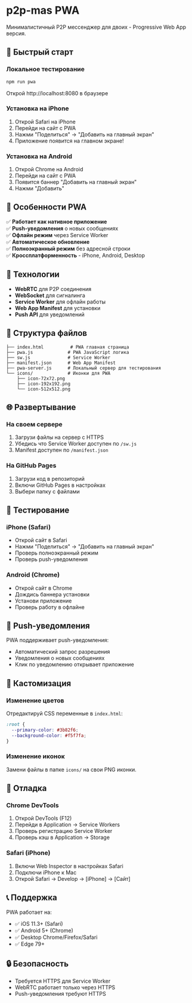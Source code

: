 # p2p-mas PWA

Минималистичный P2P мессенджер для двоих - Progressive Web App версия.

## 🚀 Быстрый старт

### Локальное тестирование
```bash
npm run pwa
```
Открой http://localhost:8080 в браузере

### Установка на iPhone
1. Открой Safari на iPhone
2. Перейди на сайт с PWA
3. Нажми "Поделиться" → "Добавить на главный экран"
4. Приложение появится на главном экране!

### Установка на Android
1. Открой Chrome на Android
2. Перейди на сайт с PWA
3. Появится баннер "Добавить на главный экран"
4. Нажми "Добавить"

## 📱 Особенности PWA

✅ **Работает как нативное приложение**  
✅ **Push-уведомления** о новых сообщениях  
✅ **Офлайн режим** через Service Worker  
✅ **Автоматическое обновление**  
✅ **Полноэкранный режим** без адресной строки  
✅ **Кроссплатформенность** - iPhone, Android, Desktop  

## 🔧 Технологии

- **WebRTC** для P2P соединения
- **WebSocket** для сигналинга
- **Service Worker** для офлайн работы
- **Web App Manifest** для установки
- **Push API** для уведомлений

## 📂 Структура файлов

```
├── index.html          # PWA главная страница
├── pwa.js             # PWA JavaScript логика
├── sw.js              # Service Worker
├── manifest.json      # Web App Manifest
├── pwa-server.js      # Локальный сервер для тестирования
└── icons/             # Иконки для PWA
    ├── icon-72x72.png
    ├── icon-192x192.png
    └── icon-512x512.png
```

## 🌐 Развертывание

### На своем сервере
1. Загрузи файлы на сервер с HTTPS
2. Убедись что Service Worker доступен по `/sw.js`
3. Manifest доступен по `/manifest.json`

### На GitHub Pages
1. Загрузи код в репозиторий
2. Включи GitHub Pages в настройках
3. Выбери папку с файлами

## 📱 Тестирование

### iPhone (Safari)
- Открой сайт в Safari
- Нажми "Поделиться" → "Добавить на главный экран"
- Проверь полноэкранный режим
- Проверь push-уведомления

### Android (Chrome)
- Открой сайт в Chrome
- Дождись баннера установки
- Установи приложение
- Проверь работу в офлайне

## 🔔 Push-уведомления

PWA поддерживает push-уведомления:
- Автоматический запрос разрешения
- Уведомления о новых сообщениях
- Клик по уведомлению открывает приложение

## 🎨 Кастомизация

### Изменение цветов
Отредактируй CSS переменные в `index.html`:
```css
:root {
  --primary-color: #3b82f6;
  --background-color: #f5f7fa;
}
```

### Изменение иконок
Замени файлы в папке `icons/` на свои PNG иконки.

## 🐛 Отладка

### Chrome DevTools
1. Открой DevTools (F12)
2. Перейди в Application → Service Workers
3. Проверь регистрацию Service Worker
4. Проверь кэш в Application → Storage

### Safari (iPhone)
1. Включи Web Inspector в настройках Safari
2. Подключи iPhone к Mac
3. Открой Safari → Develop → [iPhone] → [Сайт]

## 📞 Поддержка

PWA работает на:
- ✅ iOS 11.3+ (Safari)
- ✅ Android 5+ (Chrome)
- ✅ Desktop Chrome/Firefox/Safari
- ✅ Edge 79+

## 🔒 Безопасность

- Требуется HTTPS для Service Worker
- WebRTC работает только через HTTPS
- Push-уведомления требуют HTTPS
